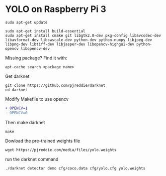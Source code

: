 # YOLO on Raspberry Pi 3

```
sudo apt-get update

sudo apt-get install build-essential
sudo apt-get install cmake git libgtk2.0-dev pkg-config libavcodec-dev libavformat-dev libswscale-dev python-dev python-numpy libjpeg-dev libpng-dev libtiff-dev libjasper-dev libopencv-highgui-dev python-opencv libopencv-dev
```

Missing package?  Find it with: 

```
apt-cache search <package name>
```

Get darknet

```
git clone https://github.com/pjreddie/darknet
cd darknet
```
Modify Makefile to use opencv

```diff
+ OPENCV=1
- OPENCV=0
```

Then make darknet

```
make
```

Dowload the pre-trained weights file
 
```
wget https://pjreddie.com/media/files/yolo.weights
```

run the darknet command

```
./darknet detector demo cfg/coco.data cfg/yolo.cfg yolo.weights
````

